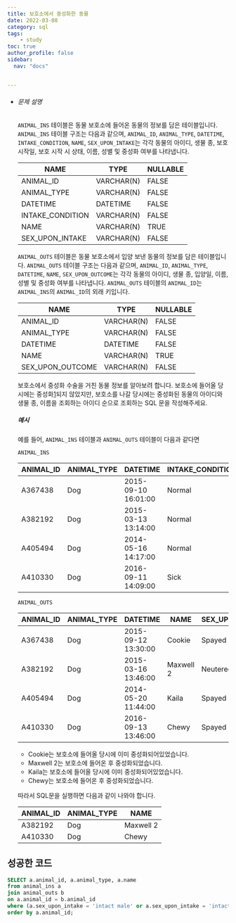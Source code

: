 ```yaml
---
title: 보호소에서 중성화한 동물
date: 2022-03-08
category: sql
tags:
    - study
toc: true
author_profile: false
sidebar:
  nav: "docs"


---
```


- ###### 문제 설명

  `ANIMAL_INS` 테이블은 동물 보호소에 들어온 동물의 정보를 담은 테이블입니다. `ANIMAL_INS` 테이블 구조는 다음과 같으며, `ANIMAL_ID`, `ANIMAL_TYPE`, `DATETIME`, `INTAKE_CONDITION`, `NAME`, `SEX_UPON_INTAKE`는 각각 동물의 아이디, 생물 종, 보호 시작일, 보호 시작 시 상태, 이름, 성별 및 중성화 여부를 나타냅니다.

  | NAME             | TYPE       | NULLABLE |
  | ---------------- | ---------- | -------- |
  | ANIMAL_ID        | VARCHAR(N) | FALSE    |
  | ANIMAL_TYPE      | VARCHAR(N) | FALSE    |
  | DATETIME         | DATETIME   | FALSE    |
  | INTAKE_CONDITION | VARCHAR(N) | FALSE    |
  | NAME             | VARCHAR(N) | TRUE     |
  | SEX_UPON_INTAKE  | VARCHAR(N) | FALSE    |

  `ANIMAL_OUTS` 테이블은 동물 보호소에서 입양 보낸 동물의 정보를 담은 테이블입니다. `ANIMAL_OUTS` 테이블 구조는 다음과 같으며, `ANIMAL_ID`, `ANIMAL_TYPE`, `DATETIME`, `NAME`, `SEX_UPON_OUTCOME`는 각각 동물의 아이디, 생물 종, 입양일, 이름, 성별 및 중성화 여부를 나타냅니다. `ANIMAL_OUTS` 테이블의 `ANIMAL_ID`는 `ANIMAL_INS`의 `ANIMAL_ID`의 외래 키입니다.

  | NAME             | TYPE       | NULLABLE |
  | ---------------- | ---------- | -------- |
  | ANIMAL_ID        | VARCHAR(N) | FALSE    |
  | ANIMAL_TYPE      | VARCHAR(N) | FALSE    |
  | DATETIME         | DATETIME   | FALSE    |
  | NAME             | VARCHAR(N) | TRUE     |
  | SEX_UPON_OUTCOME | VARCHAR(N) | FALSE    |

  보호소에서 중성화 수술을 거친 동물 정보를 알아보려 합니다. 보호소에 들어올 당시에는 중성화[1](https://programmers.co.kr/learn/courses/30/lessons/59045#fn1)되지 않았지만, 보호소를 나갈 당시에는 중성화된 동물의 아이디와 생물 종, 이름을 조회하는 아이디 순으로 조회하는 SQL 문을 작성해주세요.

  ##### 예시

  예를 들어, `ANIMAL_INS` 테이블과 `ANIMAL_OUTS` 테이블이 다음과 같다면

  ```
  ANIMAL_INS
  ```

  | ANIMAL_ID | ANIMAL_TYPE | DATETIME            | INTAKE_CONDITION | NAME      | SEX_UPON_INTAKE |
  | --------- | ----------- | ------------------- | ---------------- | --------- | --------------- |
  | A367438   | Dog         | 2015-09-10 16:01:00 | Normal           | Cookie    | Spayed Female   |
  | A382192   | Dog         | 2015-03-13 13:14:00 | Normal           | Maxwell 2 | Intact Male     |
  | A405494   | Dog         | 2014-05-16 14:17:00 | Normal           | Kaila     | Spayed Female   |
  | A410330   | Dog         | 2016-09-11 14:09:00 | Sick             | Chewy     | Intact Female   |

  ```
  ANIMAL_OUTS
  ```

  | ANIMAL_ID | ANIMAL_TYPE | DATETIME            | NAME      | SEX_UPON_OUTCOME |
  | --------- | ----------- | ------------------- | --------- | ---------------- |
  | A367438   | Dog         | 2015-09-12 13:30:00 | Cookie    | Spayed Female    |
  | A382192   | Dog         | 2015-03-16 13:46:00 | Maxwell 2 | Neutered Male    |
  | A405494   | Dog         | 2014-05-20 11:44:00 | Kaila     | Spayed Female    |
  | A410330   | Dog         | 2016-09-13 13:46:00 | Chewy     | Spayed Female    |

  - Cookie는 보호소에 들어올 당시에 이미 중성화되어있었습니다.
  - Maxwell 2는 보호소에 들어온 후 중성화되었습니다.
  - Kaila는 보호소에 들어올 당시에 이미 중성화되어있었습니다.
  - Chewy는 보호소에 들어온 후 중성화되었습니다.

  따라서 SQL문을 실행하면 다음과 같이 나와야 합니다.

  | ANIMAL_ID | ANIMAL_TYPE | NAME      |
  | --------- | ----------- | --------- |
  | A382192   | Dog         | Maxwell 2 |
  | A410330   | Dog         | Chewy     |

## 성공한 코드

```sql
SELECT a.animal_id, a.animal_type, a.name
from animal_ins a
join animal_outs b
on a.animal_id = b.animal_id
where (a.sex_upon_intake = 'intact male' or a.sex_upon_intake = 'intact female') and (b.sex_upon_outcome = 'spayed female' or b.sex_upon_outcome = 'neutered male')
order by a.animal_id;
```

